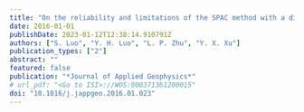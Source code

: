 ```yaml
---
title: "On the reliability and limitations of the SPAC method with a directional wavefield"
date: 2016-01-01
publishDate: 2023-01-12T12:38:14.910791Z
authors: ["S. Luo", "Y. H. Luo", "L. P. Zhu", "Y. X. Xu"]
publication_types: ["2"]
abstract: ""
featured: false
publication: "*Journal of Applied Geophysics*"
# url_pdf: "<Go to ISI>://WOS:000371361200015"
doi: "10.1016/j.jappgeo.2016.01.023"
---
```


